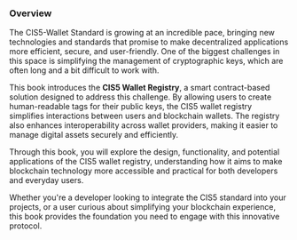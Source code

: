### Overview

The CIS5-Wallet Standard is growing at an incredible pace, bringing new technologies and standards that promise to make decentralized applications more efficient, secure, and user-friendly. One of the biggest challenges in this space is simplifying the management of cryptographic keys, which are often long and a bit difficult to work with.

This book introduces the **CIS5 Wallet Registry**, a smart contract-based solution designed to address this challenge. By allowing users to create human-readable tags for their public keys, the CIS5 wallet registry simplifies interactions between users and blockchain wallets. The registry also enhances interoperability across wallet providers, making it easier to manage digital assets securely and efficiently.

Through this book, you will explore the design, functionality, and potential applications of the CIS5 wallet registry, understanding how it aims to make blockchain technology more accessible and practical for both developers and everyday users.

Whether you're a developer looking to integrate the CIS5 standard into your projects, or a user curious about simplifying your blockchain experience, this book provides the foundation you need to engage with this innovative protocol.